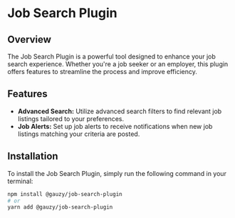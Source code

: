 # Job Search Plugin

## Overview

The Job Search Plugin is a powerful tool designed to enhance your job search experience. Whether you're a job seeker or an employer, this plugin offers features to streamline the process and improve efficiency.

## Features

-   **Advanced Search:** Utilize advanced search filters to find relevant job listings tailored to your preferences.
-   **Job Alerts:** Set up job alerts to receive notifications when new job listings matching your criteria are posted.

## Installation

To install the Job Search Plugin, simply run the following command in your terminal:

```bash
npm install @gauzy/job-search-plugin
# or
yarn add @gauzy/job-search-plugin
```
